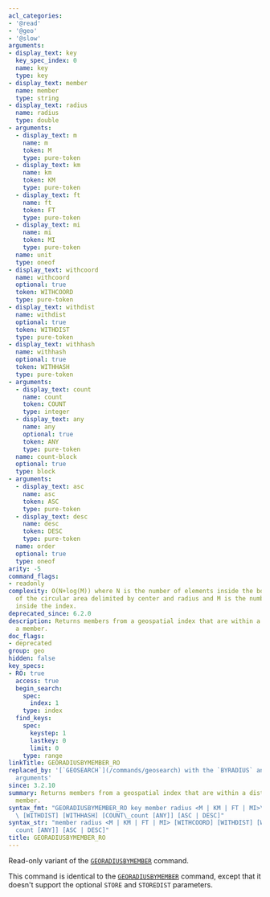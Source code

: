 ```yaml
---
acl_categories:
- '@read'
- '@geo'
- '@slow'
arguments:
- display_text: key
  key_spec_index: 0
  name: key
  type: key
- display_text: member
  name: member
  type: string
- display_text: radius
  name: radius
  type: double
- arguments:
  - display_text: m
    name: m
    token: M
    type: pure-token
  - display_text: km
    name: km
    token: KM
    type: pure-token
  - display_text: ft
    name: ft
    token: FT
    type: pure-token
  - display_text: mi
    name: mi
    token: MI
    type: pure-token
  name: unit
  type: oneof
- display_text: withcoord
  name: withcoord
  optional: true
  token: WITHCOORD
  type: pure-token
- display_text: withdist
  name: withdist
  optional: true
  token: WITHDIST
  type: pure-token
- display_text: withhash
  name: withhash
  optional: true
  token: WITHHASH
  type: pure-token
- arguments:
  - display_text: count
    name: count
    token: COUNT
    type: integer
  - display_text: any
    name: any
    optional: true
    token: ANY
    type: pure-token
  name: count-block
  optional: true
  type: block
- arguments:
  - display_text: asc
    name: asc
    token: ASC
    type: pure-token
  - display_text: desc
    name: desc
    token: DESC
    type: pure-token
  name: order
  optional: true
  type: oneof
arity: -5
command_flags:
- readonly
complexity: O(N+log(M)) where N is the number of elements inside the bounding box
  of the circular area delimited by center and radius and M is the number of items
  inside the index.
deprecated_since: 6.2.0
description: Returns members from a geospatial index that are within a distance from
  a member.
doc_flags:
- deprecated
group: geo
hidden: false
key_specs:
- RO: true
  access: true
  begin_search:
    spec:
      index: 1
    type: index
  find_keys:
    spec:
      keystep: 1
      lastkey: 0
      limit: 0
    type: range
linkTitle: GEORADIUSBYMEMBER_RO
replaced_by: '[`GEOSEARCH`](/commands/geosearch) with the `BYRADIUS` and `FROMMEMBER`
  arguments'
since: 3.2.10
summary: Returns members from a geospatial index that are within a distance from a
  member.
syntax_fmt: "GEORADIUSBYMEMBER_RO key member radius <M | KM | FT | MI>\n  [WITHCOORD]\
  \ [WITHDIST] [WITHHASH] [COUNT\_count [ANY]] [ASC | DESC]"
syntax_str: "member radius <M | KM | FT | MI> [WITHCOORD] [WITHDIST] [WITHHASH] [COUNT\_\
  count [ANY]] [ASC | DESC]"
title: GEORADIUSBYMEMBER_RO
---
```

Read-only variant of the [`GEORADIUSBYMEMBER`](/commands/georadiusbymember) command.

This command is identical to the [`GEORADIUSBYMEMBER`](/commands/georadiusbymember) command, except that it doesn't support the optional `STORE` and `STOREDIST` parameters.
